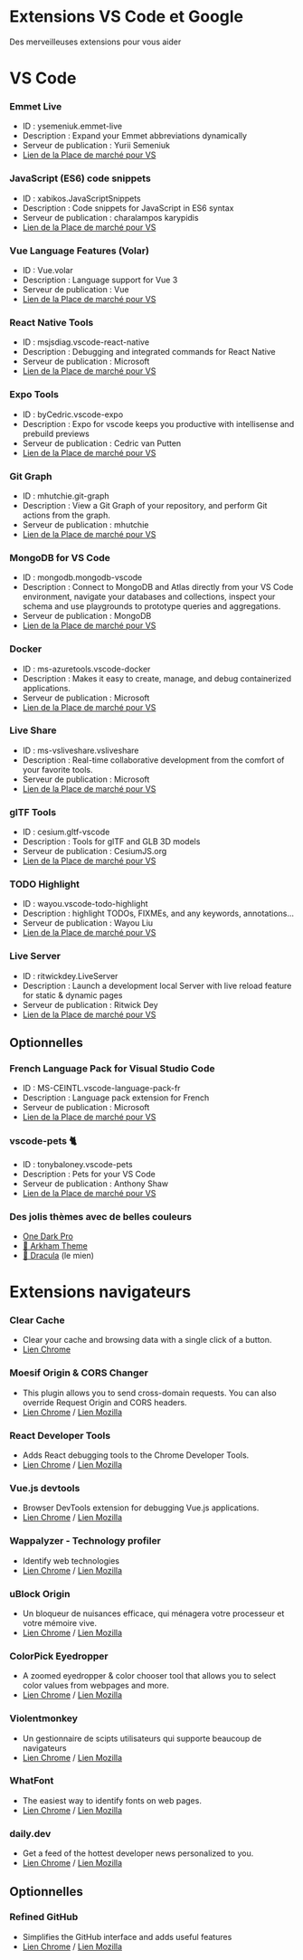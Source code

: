 # Extensions VS Code et Google 

Des merveilleuses extensions pour vous aider


# VS Code

### Emmet Live 
* ID : ysemeniuk.emmet-live
* Description : Expand your Emmet abbreviations dynamically
* Serveur de publication : Yurii Semeniuk
* [Lien de la Place de marché pour VS](https://marketplace.visualstudio.com/items?itemName=ysemeniuk.emmet-live)

### JavaScript (ES6) code snippets
* ID : xabikos.JavaScriptSnippets
* Description : Code snippets for JavaScript in ES6 syntax
* Serveur de publication : charalampos karypidis
* [Lien de la Place de marché pour VS](https://marketplace.visualstudio.com/items?itemName=xabikos.JavaScriptSnippets)

### Vue Language Features (Volar)
* ID : Vue.volar
* Description : Language support for Vue 3
* Serveur de publication : Vue
* [Lien de la Place de marché pour VS](https://marketplace.visualstudio.com/items?itemName=Vue.volar)

### React Native Tools
* ID : msjsdiag.vscode-react-native
* Description : Debugging and integrated commands for React Native
* Serveur de publication : Microsoft
* [Lien de la Place de marché pour VS](https://marketplace.visualstudio.com/items?itemName=msjsdiag.vscode-react-native)

### Expo Tools
* ID : byCedric.vscode-expo
* Description : Expo for vscode keeps you productive with intellisense and prebuild previews
* Serveur de publication : Cedric van Putten
* [Lien de la Place de marché pour VS](https://marketplace.visualstudio.com/items?itemName=byCedric.vscode-expo)

### Git Graph 
* ID : mhutchie.git-graph
* Description : View a Git Graph of your repository, and perform Git actions from the graph.
* Serveur de publication : mhutchie
* [Lien de la Place de marché pour VS](https://marketplace.visualstudio.com/items?itemName=mhutchie.git-graph)

### MongoDB for VS Code
* ID : mongodb.mongodb-vscode
* Description : Connect to MongoDB and Atlas directly from your VS Code environment, navigate your databases and collections, inspect your schema and use playgrounds to prototype queries and aggregations.
* Serveur de publication : MongoDB
* [Lien de la Place de marché pour VS](https://marketplace.visualstudio.com/items?itemName=mongodb.mongodb-vscode)

### Docker
* ID : ms-azuretools.vscode-docker
* Description : Makes it easy to create, manage, and debug containerized applications.
* Serveur de publication : Microsoft
* [Lien de la Place de marché pour VS](https://marketplace.visualstudio.com/items?itemName=ms-azuretools.vscode-docker)

### Live Share
* ID : ms-vsliveshare.vsliveshare
* Description : Real-time collaborative development from the comfort of your favorite tools.
* Serveur de publication : Microsoft
* [Lien de la Place de marché pour VS](https://marketplace.visualstudio.com/items?itemName=MS-vsliveshare.vsliveshare)

### glTF Tools
* ID : cesium.gltf-vscode
* Description : Tools for glTF and GLB 3D models
* Serveur de publication : CesiumJS.org
* [Lien de la Place de marché pour VS](https://marketplace.visualstudio.com/items?itemName=cesium.gltf-vscode)

### TODO Highlight
* ID : wayou.vscode-todo-highlight
* Description : highlight TODOs, FIXMEs, and any keywords, annotations...
* Serveur de publication : Wayou Liu
* [Lien de la Place de marché pour VS](https://marketplace.visualstudio.com/items?itemName=wayou.vscode-todo-highlight)

### Live Server
* ID : ritwickdey.LiveServer
* Description : Launch a development local Server with live reload feature for static & dynamic pages
* Serveur de publication : Ritwick Dey
* [Lien de la Place de marché pour VS](https://marketplace.visualstudio.com/items?itemName=ritwickdey.LiveServer)

## Optionnelles

### French Language Pack for Visual Studio Code
* ID : MS-CEINTL.vscode-language-pack-fr
* Description : Language pack extension for French
* Serveur de publication : Microsoft
* [Lien de la Place de marché pour VS](https://marketplace.visualstudio.com/items?itemName=MS-CEINTL.vscode-language-pack-fr)

### vscode-pets 🐈
* ID : tonybaloney.vscode-pets
* Description : Pets for your VS Code
* Serveur de publication : Anthony Shaw
* [Lien de la Place de marché pour VS](https://marketplace.visualstudio.com/items?itemName=tonybaloney.vscode-pets)

### Des jolis thèmes avec de belles couleurs
* [One Dark Pro](https://marketplace.visualstudio.com/items?itemName=zhuangtongfa.Material-theme)
* [🦇 Arkham Theme](https://marketplace.visualstudio.com/items?itemName=lucasmsa.arkham-theme)
* [🧛 Dracula](https://marketplace.visualstudio.com/items?itemName=dracula-theme.theme-dracula) (le mien) 

# Extensions navigateurs

### Clear Cache 
* Clear your cache and browsing data with a single click of a button.
* [Lien Chrome](https://chrome.google.com/webstore/detail/clear-cache/cppjkneekbjaeellbfkmgnhonkkjfpdn)

### Moesif Origin & CORS Changer
* This plugin allows you to send cross-domain requests. You can also override Request Origin and CORS headers.
* [Lien Chrome](https://chrome.google.com/webstore/detail/moesif-origin-cors-change/digfbfaphojjndkpccljibejjbppifbc) / [Lien Mozilla](https://addons.mozilla.org/fr/firefox/addon/moesif-origin-cors-changer1/)

### React Developer Tools
* Adds React debugging tools to the Chrome Developer Tools.
* [Lien Chrome](https://chrome.google.com/webstore/detail/react-developer-tools/fmkadmapgofadopljbjfkapdkoienihi) / [Lien Mozilla](https://addons.mozilla.org/en-US/firefox/addon/react-devtools/)

### Vue.js devtools
* Browser DevTools extension for debugging Vue.js applications.
* [Lien Chrome](https://chrome.google.com/webstore/detail/vuejs-devtools/nhdogjmejiglipccpnnnanhbledajbpd) / [Lien Mozilla](https://addons.mozilla.org/en-US/firefox/addon/vue-js-devtools/)

### Wappalyzer - Technology profiler
* Identify web technologies
* [Lien Chrome](https://chrome.google.com/webstore/detail/wappalyzer-technology-pro/gppongmhjkpfnbhagpmjfkannfbllamg) / [Lien Mozilla](https://addons.mozilla.org/en-US/firefox/addon/wappalyzer/)

### uBlock Origin
* Un bloqueur de nuisances efficace, qui ménagera votre processeur et votre mémoire vive.
* [Lien Chrome](https://chrome.google.com/webstore/detail/ublock-origin/cjpalhdlnbpafiamejdnhcphjbkeiagm?hl=fr) / [Lien Mozilla](https://addons.mozilla.org/fr/firefox/addon/ublock-origin/)

### ColorPick Eyedropper
* A zoomed eyedropper & color chooser tool that allows you to select color values from webpages and more.
* [Lien Chrome](https://chrome.google.com/webstore/detail/colorpick-eyedropper/ohcpnigalekghcmgcdcenkpelffpdolg) / [Lien Mozilla](https://addons.mozilla.org/fr/firefox/addon/colorpick-eyedropper/)

### Violentmonkey
* Un gestionnaire de scipts utilisateurs qui supporte beaucoup de navigateurs
* [Lien Chrome](https://chrome.google.com/webstore/detail/violentmonkey/jinjaccalgkegednnccohejagnlnfdag) / [Lien Mozilla](https://addons.mozilla.org/fr/firefox/addon/violentmonkey/)

### WhatFont
* The easiest way to identify fonts on web pages.
* [Lien Chrome](https://chrome.google.com/webstore/detail/whatfont/jabopobgcpjmedljpbcaablpmlmfcogm?hl=fr) / [Lien Mozilla](https://addons.mozilla.org/fr/firefox/addon/zjm-whatfont/)

### daily.dev
* Get a feed of the hottest developer news personalized to you.
* [Lien Chrome](https://chrome.google.com/webstore/detail/dailydev-the-homepage-dev/jlmpjdjjbgclbocgajdjefcidcncaied) / [Lien Mozilla](https://addons.mozilla.org/en-US/firefox/addon/daily/)

## Optionnelles

### Refined GitHub
* Simplifies the GitHub interface and adds useful features
* [Lien Chrome](https://chrome.google.com/webstore/detail/refined-github/hlepfoohegkhhmjieoechaddaejaokhf) / [Lien Mozilla](https://addons.mozilla.org/en-US/firefox/addon/refined-github-/)
